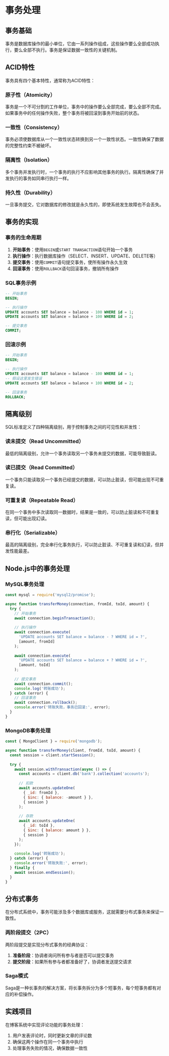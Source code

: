 # 事务处理

## 事务基础

事务是数据库操作的最小单位，它由一系列操作组成，这些操作要么全部成功执行，要么全部不执行。事务是保证数据一致性的关键机制。

## ACID特性

事务具有四个基本特性，通常称为ACID特性：

### 原子性（Atomicity）

事务是一个不可分割的工作单位，事务中的操作要么全部完成，要么全部不完成。如果事务中的任何操作失败，整个事务将被回滚到事务开始前的状态。

### 一致性（Consistency）

事务必须使数据库从一个一致性状态转换到另一个一致性状态。一致性确保了数据的完整性约束不被破坏。

### 隔离性（Isolation）

多个事务并发执行时，一个事务的执行不应影响其他事务的执行。隔离性确保了并发执行的事务如同串行执行一样。

### 持久性（Durability）

一旦事务提交，它对数据库的修改就是永久性的，即使系统发生故障也不会丢失。

## 事务的实现

### 事务的生命周期

1. **开始事务**：使用`BEGIN`或`START TRANSACTION`语句开始一个事务
2. **执行操作**：执行数据库操作（SELECT、INSERT、UPDATE、DELETE等）
3. **提交事务**：使用`COMMIT`语句提交事务，使所有操作永久生效
4. **回滚事务**：使用`ROLLBACK`语句回滚事务，撤销所有操作

### SQL事务示例

```sql
-- 开始事务
BEGIN;

-- 执行操作
UPDATE accounts SET balance = balance - 100 WHERE id = 1;
UPDATE accounts SET balance = balance + 100 WHERE id = 2;

-- 提交事务
COMMIT;
```

### 回滚示例

```sql
-- 开始事务
BEGIN;

-- 执行操作
UPDATE accounts SET balance = balance - 100 WHERE id = 1;
-- 假设这里发生错误
UPDATE accounts SET balance = balance + 100 WHERE id = 2;

-- 回滚事务
ROLLBACK;
```

## 隔离级别

SQL标准定义了四种隔离级别，用于控制事务之间的可见性和并发性：

### 读未提交（Read Uncommitted）

最低的隔离级别，允许一个事务读取另一个事务未提交的数据，可能导致脏读。

### 读已提交（Read Committed）

一个事务只能读取另一个事务已经提交的数据，可以防止脏读，但可能出现不可重复读。

### 可重复读（Repeatable Read）

在同一个事务中多次读取同一数据时，结果是一致的，可以防止脏读和不可重复读，但可能出现幻读。

### 串行化（Serializable）

最高的隔离级别，完全串行化事务执行，可以防止脏读、不可重复读和幻读，但并发性能最差。

## Node.js中的事务处理

### MySQL事务处理

```javascript
const mysql = require('mysql2/promise');

async function transferMoney(connection, fromId, toId, amount) {
  try {
    // 开始事务
    await connection.beginTransaction();
    
    // 执行操作
    await connection.execute(
      'UPDATE accounts SET balance = balance - ? WHERE id = ?',
      [amount, fromId]
    );
    
    await connection.execute(
      'UPDATE accounts SET balance = balance + ? WHERE id = ?',
      [amount, toId]
    );
    
    // 提交事务
    await connection.commit();
    console.log('转账成功');
  } catch (error) {
    // 回滚事务
    await connection.rollback();
    console.error('转账失败，事务已回滚:', error);
  }
}
```

### MongoDB事务处理

```javascript
const { MongoClient } = require('mongodb');

async function transferMoney(client, fromId, toId, amount) {
  const session = client.startSession();
  
  try {
    await session.withTransaction(async () => {
      const accounts = client.db('bank').collection('accounts');
      
      // 扣款
      await accounts.updateOne(
        { _id: fromId },
        { $inc: { balance: -amount } },
        { session }
      );
      
      // 存款
      await accounts.updateOne(
        { _id: toId },
        { $inc: { balance: amount } },
        { session }
      );
    });
    
    console.log('转账成功');
  } catch (error) {
    console.error('转账失败:', error);
  } finally {
    await session.endSession();
  }
}
```

## 分布式事务

在分布式系统中，事务可能涉及多个数据库或服务，这就需要分布式事务来保证一致性。

### 两阶段提交（2PC）

两阶段提交是实现分布式事务的经典协议：

1. **准备阶段**：协调者询问所有参与者是否可以提交事务
2. **提交阶段**：如果所有参与者都准备好了，协调者发送提交请求

### Saga模式

Saga是一种长事务的解决方案，将长事务拆分为多个短事务，每个短事务都有对应的补偿操作。

## 实践项目

在博客系统中实现评论功能的事务处理：

1. 用户发表评论时，同时更新文章的评论数
2. 确保这两个操作在同一个事务中执行
3. 处理事务失败的情况，确保数据一致性
